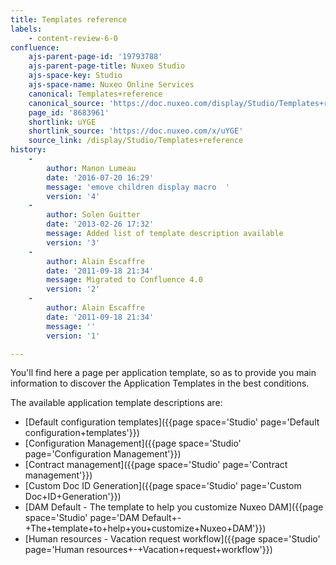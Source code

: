 ```yaml
---
title: Templates reference
labels:
    - content-review-6-0
confluence:
    ajs-parent-page-id: '19793788'
    ajs-parent-page-title: Nuxeo Studio
    ajs-space-key: Studio
    ajs-space-name: Nuxeo Online Services
    canonical: Templates+reference
    canonical_source: 'https://doc.nuxeo.com/display/Studio/Templates+reference'
    page_id: '8683961'
    shortlink: uYGE
    shortlink_source: 'https://doc.nuxeo.com/x/uYGE'
    source_link: /display/Studio/Templates+reference
history:
    - 
        author: Manon Lumeau
        date: '2016-07-20 16:29'
        message: 'emove children display macro  '
        version: '4'
    - 
        author: Solen Guitter
        date: '2013-02-26 17:32'
        message: Added list of template description available
        version: '3'
    - 
        author: Alain Escaffre
        date: '2011-09-18 21:34'
        message: Migrated to Confluence 4.0
        version: '2'
    - 
        author: Alain Escaffre
        date: '2011-09-18 21:34'
        message: ''
        version: '1'

---
```

You'll find here a page per application template, so as to provide you main information to discover the Application Templates in the best conditions.

The available application template descriptions are:

*   [Default configuration templates]({{page space='Studio' page='Default configuration+templates'}})
*   [Configuration Management]({{page space='Studio' page='Configuration Management'}})
*   [Contract management]({{page space='Studio' page='Contract management'}})
*   [Custom Doc ID Generation]({{page space='Studio' page='Custom Doc+ID+Generation'}})
*   [DAM Default - The template to help you customize Nuxeo DAM]({{page space='Studio' page='DAM Default+-+The+template+to+help+you+customize+Nuxeo+DAM'}})
*   [Human resources - Vacation request workflow]({{page space='Studio' page='Human resources+-+Vacation+request+workflow'}})